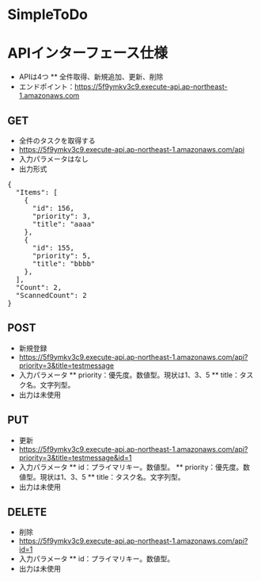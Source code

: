 # SimpleToDo

# APIインターフェース仕様

* APIは4つ
** 全件取得、新規追加、更新、削除
* エンドポイント：https://5f9ymkv3c9.execute-api.ap-northeast-1.amazonaws.com

## GET

* 全件のタスクを取得する
* https://5f9ymkv3c9.execute-api.ap-northeast-1.amazonaws.com/api
* 入力パラメータはなし
* 出力形式
<pre>
{
  "Items": [
    {
      "id": 156,
      "priority": 3,
      "title": "aaaa"
    },
    {
      "id": 155,
      "priority": 5,
      "title": "bbbb"
    },
  ],
  "Count": 2,
  "ScannedCount": 2
}
</pre>

## POST

* 新規登録
* https://5f9ymkv3c9.execute-api.ap-northeast-1.amazonaws.com/api?priority=3&title=testmessage
* 入力パラメータ
** priority：優先度。数値型。現状は1、3、5
** title：タスク名。文字列型。
* 出力は未使用

## PUT

* 更新
* https://5f9ymkv3c9.execute-api.ap-northeast-1.amazonaws.com/api?priority=3&title=testmessage&id=1
* 入力パラメータ
** id：プライマリキー。数値型。
** priority：優先度。数値型。現状は1、3、5
** title：タスク名。文字列型。
* 出力は未使用

## DELETE

* 削除
* https://5f9ymkv3c9.execute-api.ap-northeast-1.amazonaws.com/api?id=1
* 入力パラメータ
** id：プライマリキー。数値型。
* 出力は未使用
